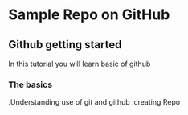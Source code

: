 # Sample Repo on GitHub
## Github getting started
In this tutorial you will learn basic of github
### The basics
.Understanding use of git and github 
.creating Repo
